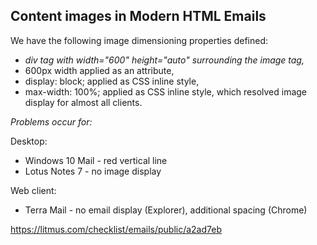 ## Content images in Modern HTML Emails

We have the following image dimensioning properties defined:
- *div tag with width="600" height="auto" surrounding the image tag,*
- 600px width applied as an attribute,
- display: block; applied as CSS inline style,
- max-width: 100%; applied as CSS inline style,
which resolved image display for almost all clients.

*Problems occur for:*

Desktop:
- Windows 10 Mail - red vertical line
- Lotus Notes 7 - no image display

Web client:
- Terra Mail - no email display (Explorer), additional spacing (Chrome)

https://litmus.com/checklist/emails/public/a2ad7eb